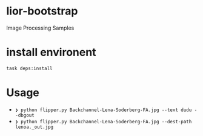 # lior-bootstrap

Image Processing Samples

# install environent

```bash
task deps:install
```

# Usage

- `❯ python flipper.py Backchannel-Lena-Soderberg-FA.jpg --text dudu --dbgout`
- `❯ python flipper.py Backchannel-Lena-Soderberg-FA.jpg --dest-path lenoa._out.jpg`


